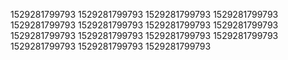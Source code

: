 1529281799793
1529281799793
1529281799793
1529281799793
1529281799793
1529281799793
1529281799793
1529281799793
1529281799793
1529281799793
1529281799793
1529281799793
1529281799793
1529281799793
1529281799793